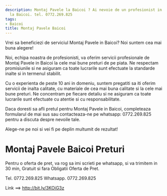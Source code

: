 ```yaml
---
description: Montaj Pavele la Baicoi ? Ai nevoie de un profesionist in Montaj Pavele
  la Baicoi. tel. 0772.269.825
tags:
- Baicoi
title: Montaj Pavele Baicoi
---
```




Vrei sa beneficiezi de serviciul Montaj Pavele in Baicoi? Noi suntem cea mai buna alegere! 

Noi, echipa noastra de profesionisti, va oferim servicii profesionale de Montaj Pavele in Baicoi la cele mai bune preturi de pe piata. Ne respectam promisiunile si ne asiguram ca toate lucrarile sunt efectuate la standarde inalte si in termenul stabilit.

Cu o experienta de peste 10 ani in domeniu, suntem pregatiti sa iti oferim servicii de inalta calitate, cu materiale de cea mai buna calitate si la cele mai bune preturi. Ne concentram pe fiecare detaliu si ne asiguram ca toate lucrarile sunt efectuate cu atentie si cu responsabilitate.

Daca doresti sa afli pretul pentru Montaj Pavele in Baicoi, completeaza formularul de mai sus sau contacteaza-ne pe whatsapp: 0772.269.825 pentru a discuta despre nevoile tale. 

Alege-ne pe noi si vei fi pe deplin multumit de rezultat!

# Montaj Pavele Baicoi Preturi
Pentru o oferta de pret, va rog sa imi scrieti pe whatsapp, si va trimitem in 30 min, Gratuit si fara Obligatii Oferta de Pret.

Tel. 0772.269.825
Whatsapp. 0772.269.825

Link ==> http://bit.ly/3KOiG3z